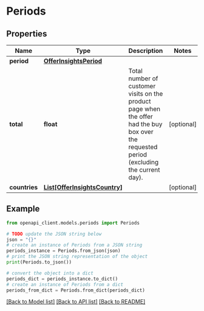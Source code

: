 # Periods


## Properties

Name | Type | Description | Notes
------------ | ------------- | ------------- | -------------
**period** | [**OfferInsightsPeriod**](OfferInsightsPeriod.md) |  | 
**total** | **float** | Total number of customer visits on the product page when the offer had the buy box over the requested period (excluding the current day). | [optional] 
**countries** | [**List[OfferInsightsCountry]**](OfferInsightsCountry.md) |  | [optional] 

## Example

```python
from openapi_client.models.periods import Periods

# TODO update the JSON string below
json = "{}"
# create an instance of Periods from a JSON string
periods_instance = Periods.from_json(json)
# print the JSON string representation of the object
print(Periods.to_json())

# convert the object into a dict
periods_dict = periods_instance.to_dict()
# create an instance of Periods from a dict
periods_from_dict = Periods.from_dict(periods_dict)
```
[[Back to Model list]](../README.md#documentation-for-models) [[Back to API list]](../README.md#documentation-for-api-endpoints) [[Back to README]](../README.md)


